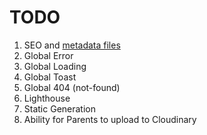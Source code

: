 # TODO

1. SEO and [metadata files](https://nextjs.org/docs/app/api-reference/file-conventions/metadata)
2. Global Error
3. Global Loading
4. Global Toast
5. Global 404 (not-found)
6. Lighthouse
7. Static Generation
8. Ability for Parents to upload to Cloudinary
